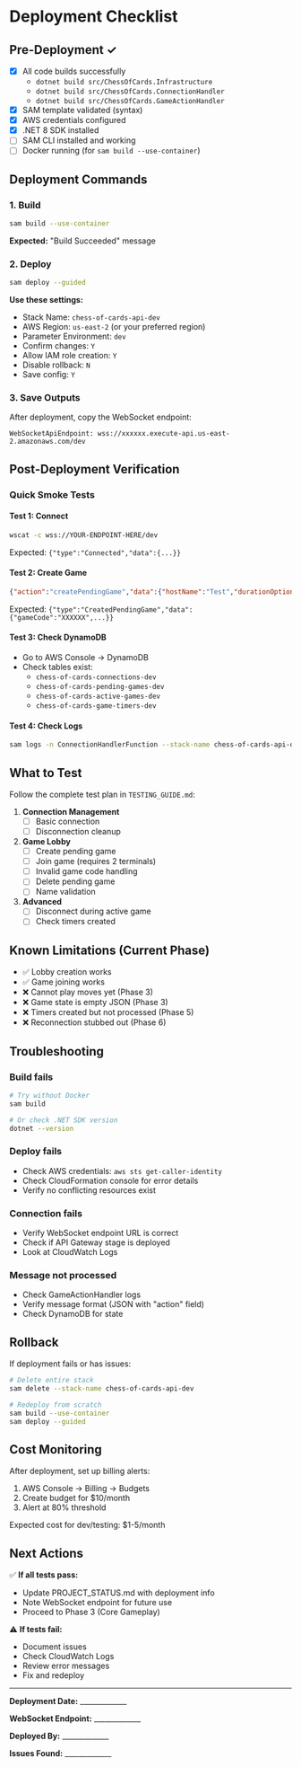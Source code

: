 # Deployment Checklist

## Pre-Deployment ✓

- [x] All code builds successfully
  - `dotnet build src/ChessOfCards.Infrastructure`
  - `dotnet build src/ChessOfCards.ConnectionHandler`
  - `dotnet build src/ChessOfCards.GameActionHandler`
- [x] SAM template validated (syntax)
- [x] AWS credentials configured
- [x] .NET 8 SDK installed
- [ ] SAM CLI installed and working
- [ ] Docker running (for `sam build --use-container`)

## Deployment Commands

### 1. Build
```bash
sam build --use-container
```
**Expected:** "Build Succeeded" message

### 2. Deploy
```bash
sam deploy --guided
```

**Use these settings:**
- Stack Name: `chess-of-cards-api-dev`
- AWS Region: `us-east-2` (or your preferred region)
- Parameter Environment: `dev`
- Confirm changes: `Y`
- Allow IAM role creation: `Y`
- Disable rollback: `N`
- Save config: `Y`

### 3. Save Outputs
After deployment, copy the WebSocket endpoint:
```
WebSocketApiEndpoint: wss://xxxxxx.execute-api.us-east-2.amazonaws.com/dev
```

## Post-Deployment Verification

### Quick Smoke Tests

#### Test 1: Connect
```bash
wscat -c wss://YOUR-ENDPOINT-HERE/dev
```
Expected: `{"type":"Connected","data":{...}}`

#### Test 2: Create Game
```json
{"action":"createPendingGame","data":{"hostName":"Test","durationOption":"MEDIUM"}}
```
Expected: `{"type":"CreatedPendingGame","data":{"gameCode":"XXXXXX",...}}`

#### Test 3: Check DynamoDB
- Go to AWS Console → DynamoDB
- Check tables exist:
  - `chess-of-cards-connections-dev`
  - `chess-of-cards-pending-games-dev`
  - `chess-of-cards-active-games-dev`
  - `chess-of-cards-game-timers-dev`

#### Test 4: Check Logs
```bash
sam logs -n ConnectionHandlerFunction --stack-name chess-of-cards-api-dev --tail
```

## What to Test

Follow the complete test plan in `TESTING_GUIDE.md`:

1. **Connection Management**
   - [ ] Basic connection
   - [ ] Disconnection cleanup

2. **Game Lobby**
   - [ ] Create pending game
   - [ ] Join game (requires 2 terminals)
   - [ ] Invalid game code handling
   - [ ] Delete pending game
   - [ ] Name validation

3. **Advanced**
   - [ ] Disconnect during active game
   - [ ] Check timers created

## Known Limitations (Current Phase)

- ✅ Lobby creation works
- ✅ Game joining works
- ❌ Cannot play moves yet (Phase 3)
- ❌ Game state is empty JSON (Phase 3)
- ❌ Timers created but not processed (Phase 5)
- ❌ Reconnection stubbed out (Phase 6)

## Troubleshooting

### Build fails
```bash
# Try without Docker
sam build

# Or check .NET SDK version
dotnet --version
```

### Deploy fails
- Check AWS credentials: `aws sts get-caller-identity`
- Check CloudFormation console for error details
- Verify no conflicting resources exist

### Connection fails
- Verify WebSocket endpoint URL is correct
- Check if API Gateway stage is deployed
- Look at CloudWatch Logs

### Message not processed
- Check GameActionHandler logs
- Verify message format (JSON with "action" field)
- Check DynamoDB for state

## Rollback

If deployment fails or has issues:

```bash
# Delete entire stack
sam delete --stack-name chess-of-cards-api-dev

# Redeploy from scratch
sam build --use-container
sam deploy --guided
```

## Cost Monitoring

After deployment, set up billing alerts:
1. AWS Console → Billing → Budgets
2. Create budget for $10/month
3. Alert at 80% threshold

Expected cost for dev/testing: $1-5/month

## Next Actions

✅ **If all tests pass:**
- Update PROJECT_STATUS.md with deployment info
- Note WebSocket endpoint for future use
- Proceed to Phase 3 (Core Gameplay)

⚠️ **If tests fail:**
- Document issues
- Check CloudWatch Logs
- Review error messages
- Fix and redeploy

---

**Deployment Date:** _____________

**WebSocket Endpoint:** _____________

**Deployed By:** _____________

**Issues Found:** _____________
